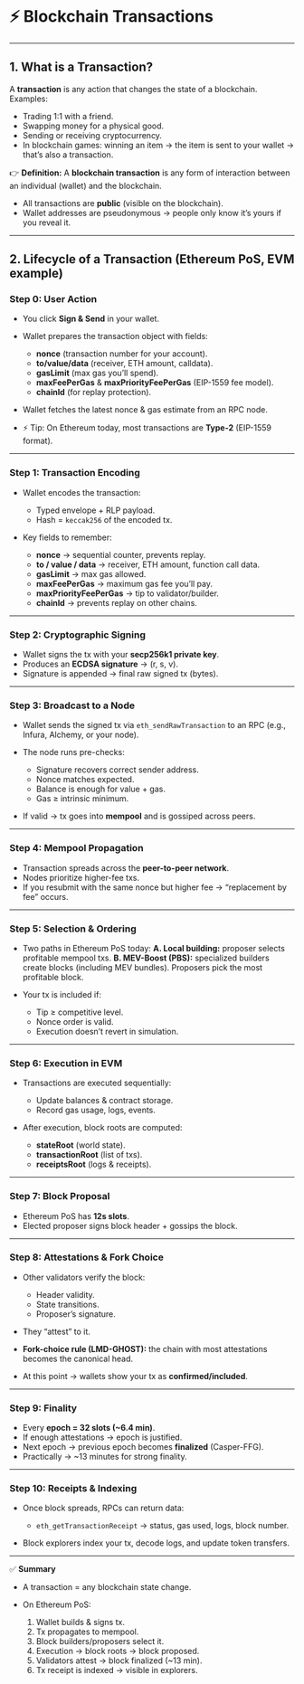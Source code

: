 
# ⚡ Blockchain Transactions

---

## 1. What is a Transaction?

A **transaction** is any action that changes the state of a blockchain. Examples:

* Trading 1:1 with a friend.
* Swapping money for a physical good.
* Sending or receiving cryptocurrency.
* In blockchain games: winning an item → the item is sent to your wallet → that’s also a transaction.

👉 **Definition:** A **blockchain transaction** is any form of interaction between an individual (wallet) and the blockchain.

* All transactions are **public** (visible on the blockchain).
* Wallet addresses are pseudonymous → people only know it’s yours if you reveal it.

---

## 2. Lifecycle of a Transaction (Ethereum PoS, EVM example)

### Step 0: User Action

* You click **Sign & Send** in your wallet.
* Wallet prepares the transaction object with fields:

  * **nonce** (transaction number for your account).
  * **to/value/data** (receiver, ETH amount, calldata).
  * **gasLimit** (max gas you’ll spend).
  * **maxFeePerGas** & **maxPriorityFeePerGas** (EIP-1559 fee model).
  * **chainId** (for replay protection).
* Wallet fetches the latest nonce & gas estimate from an RPC node.
* ⚡ Tip: On Ethereum today, most transactions are **Type-2** (EIP-1559 format).

---

### Step 1: Transaction Encoding

* Wallet encodes the transaction:

  * Typed envelope + RLP payload.
  * Hash = `keccak256` of the encoded tx.
* Key fields to remember:

  * **nonce** → sequential counter, prevents replay.
  * **to / value / data** → receiver, ETH amount, function call data.
  * **gasLimit** → max gas allowed.
  * **maxFeePerGas** → maximum gas fee you’ll pay.
  * **maxPriorityFeePerGas** → tip to validator/builder.
  * **chainId** → prevents replay on other chains.

---

### Step 2: Cryptographic Signing

* Wallet signs the tx with your **secp256k1 private key**.
* Produces an **ECDSA signature** → (r, s, v).
* Signature is appended → final raw signed tx (bytes).

---

### Step 3: Broadcast to a Node

* Wallet sends the signed tx via `eth_sendRawTransaction` to an RPC (e.g., Infura, Alchemy, or your node).
* The node runs pre-checks:

  * Signature recovers correct sender address.
  * Nonce matches expected.
  * Balance is enough for value + gas.
  * Gas ≥ intrinsic minimum.
* If valid → tx goes into **mempool** and is gossiped across peers.

---

### Step 4: Mempool Propagation

* Transaction spreads across the **peer-to-peer network**.
* Nodes prioritize higher-fee txs.
* If you resubmit with the same nonce but higher fee → “replacement by fee” occurs.

---

### Step 5: Selection & Ordering

* Two paths in Ethereum PoS today:
  **A. Local building:** proposer selects profitable mempool txs.
  **B. MEV-Boost (PBS):** specialized builders create blocks (including MEV bundles). Proposers pick the most profitable block.
* Your tx is included if:

  * Tip ≥ competitive level.
  * Nonce order is valid.
  * Execution doesn’t revert in simulation.

---

### Step 6: Execution in EVM

* Transactions are executed sequentially:

  * Update balances & contract storage.
  * Record gas usage, logs, events.
* After execution, block roots are computed:

  * **stateRoot** (world state).
  * **transactionRoot** (list of txs).
  * **receiptsRoot** (logs & receipts).

---

### Step 7: Block Proposal

* Ethereum PoS has **12s slots**.
* Elected proposer signs block header + gossips the block.

---

### Step 8: Attestations & Fork Choice

* Other validators verify the block:

  * Header validity.
  * State transitions.
  * Proposer’s signature.
* They “attest” to it.
* **Fork-choice rule (LMD-GHOST):** the chain with most attestations becomes the canonical head.
* At this point → wallets show your tx as **confirmed/included**.

---

### Step 9: Finality

* Every **epoch = 32 slots (\~6.4 min)**.
* If enough attestations → epoch is justified.
* Next epoch → previous epoch becomes **finalized** (Casper-FFG).
* Practically → \~13 minutes for strong finality.

---

### Step 10: Receipts & Indexing

* Once block spreads, RPCs can return data:

  * `eth_getTransactionReceipt` → status, gas used, logs, block number.
* Block explorers index your tx, decode logs, and update token transfers.

---

✅ **Summary**

* A transaction = any blockchain state change.
* On Ethereum PoS:

  1. Wallet builds & signs tx.
  2. Tx propagates to mempool.
  3. Block builders/proposers select it.
  4. Execution → block roots → block proposed.
  5. Validators attest → block finalized (\~13 min).
  6. Tx receipt is indexed → visible in explorers.
